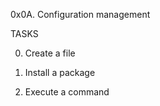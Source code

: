 0x0A. Configuration management

TASKS

0. Create a file

1. Install a package

2. Execute a command
